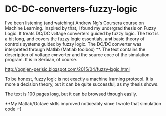 # DC-DC-converters-fuzzy-logic

I've been listening (and watching) Andrew Ng's Coursera course on Machine Learning. Inspired by that, I found my undergrad thesis on Fuzzy Logic. It treats DC/DC voltage converters guided by fuzzy logic. The text is a bit long, and covers the fuzzy logic essentials, and basic theory of controls systems guided by fuzzy logic. The DC/DC converter was interpreted through Matlab (Matlab toolbox) **. The text contains the description of voltage converter and the source code of the simulation program. It is in Serbian, of course. 

http://ognjen-perisic.blogspot.com/2015/04/fuzzy-logic.html

To be honest, fuzzy logic is not exactly a machine learning protocol. It is more a decision theory, but it can be quite successful, as my thesis shows. 

The text is 100 pages long, but it can be browsed through easily.

**My Matlab/Octave skills improved noticeably since I wrote that simulation code :-)
